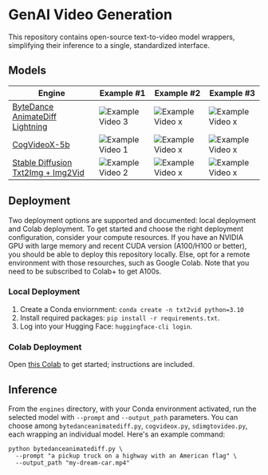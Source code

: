 # GenAI Video Generation

This repository contains open-source text-to-video model wrappers, simplifying their inference to a single, standardized interface.

## Models

| Engine                                                                                                  | Example #1                                                                                          | Example #2                                                                                          | Example #3                                                                                          |
|---------------------------------------------------------------------------------------------------------|-----------------------------------------------------------------------------------------------------|-----------------------------------------------------------------------------------------------------|-----------------------------------------------------------------------------------------------------|
| [ByteDance AnimateDiff Lightning](https://huggingface.co/ByteDance/AnimateDiff-Lightning)               | ![Example Video 3](https://github.com/user-attachments/assets/9626c33f-e58e-421e-aea8-97ad7068cf45) | ![Example Video x](https://github.com/user-attachments/assets/1ab0435a-fc99-4920-8711-a0103ef1c377) | ![Example Video x](https://github.com/user-attachments/assets/3ee4824e-fbfb-4177-91f8-63fbca1c9426) |
| [CogVideoX-5b](https://huggingface.co/THUDM/CogVideoX-5b)                                               | ![Example Video 1](https://github.com/user-attachments/assets/0f7b025a-0301-46be-beff-212667dde5b4) | ![Example Video x](https://github.com/user-attachments/assets/6c2a6627-3b83-4bb0-8d0c-cef9fe1456ef) | ![Example Video x](https://github.com/user-attachments/assets/232be060-1b5b-4883-a698-c5c2ea419ee4) |
| [Stable Diffusion Txt2Img + Img2Vid](https://huggingface.co/stabilityai/stable-video-diffusion-img2vid) | ![Example Video 2](https://github.com/user-attachments/assets/4a80889d-0e51-4129-87e2-764fc0ee321c) | ![Example Video x](https://github.com/user-attachments/assets/3e42a70a-8d2e-4681-9553-bcd6f206cf32) | ![Example Video x](https://github.com/user-attachments/assets/47fec49d-836b-43e3-9eb9-1f5d752242ff) |

## Deployment

Two deployment options are supported and documented: local deployment and Colab deployment. To get started and choose the right deployment configuration, consider your compute resources. If you have an NVIDIA GPU with large memory and recent CUDA version (A100/H100 or better), you should be able to deploy this repository locally. Else, opt for a remote environment with those resourches, such as Google Colab. Note that you need to be subscribed to Colab+ to get A100s.

### Local Deployment

1. Create a Conda enviornment:  `conda create -n txt2vid python=3.10`
2. Install required packages: `pip install -r requirements.txt`.
3. Log into your Hugging Face: `huggingface-cli login`.

### Colab Deployment

Open [this Colab](https://colab.research.google.com/drive/1GtC5MI4gD2-b-JkQDefvgu6LMO9fsuZU?usp=sharing) to get started; instructions are included. 

## Inference

From the `engines` directory, with your Conda environment activated, run the selected model with `--prompt` and `--output_path` parameters. You can choose among `bytedanceanimatediff.py`, `cogvideox.py`, `sdimgtovideo.py`, each wrapping an individual model. Here's an example command:

```shell
python bytedanceanimatediff.py \
  --prompt "a pickup truck on a highway with an American flag" \
  --output_path "my-dream-car.mp4"
```
